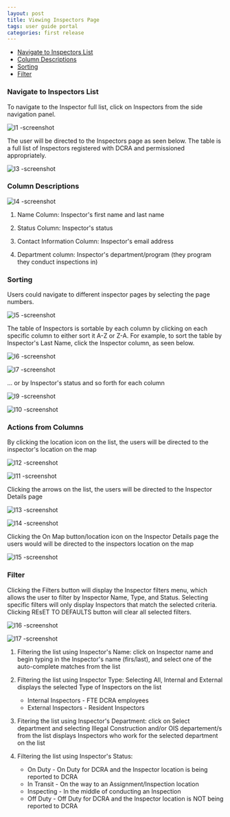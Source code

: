 ```yaml
---
layout: post
title: Viewing Inspectors Page
tags: user guide portal
categories: first release
---
```


- [Navigate to Inspectors List](#-Navigate)
- [Column Descriptions](#-Column-Descriptions)
- [Sorting](#-Sorting)
- [Filter](#-Filter)

<link rel="stylesheet" href="/User-Guide-Portal/styles.css">

### Navigate to Inspectors List <a name="-Navigate"></a>

To navigate to the Inspector full list, click on Inspectors from the side navigation panel.

![I1 -screenshot](https://user-images.githubusercontent.com/81990744/118983951-fbe8f980-b94a-11eb-8aea-6068003bb3f4.png)

The user will be directed to the Inspectors page as seen below. The table is a full list of Inspectors registered with DCRA and permissioned appropriately.

![I3 -screenshot](https://user-images.githubusercontent.com/81990744/118984042-14f1aa80-b94b-11eb-9d62-9b94a9d3b007.png)

### Column Descriptions <a name="-Column-Descriptions"></a>

![I4 -screenshot](https://user-images.githubusercontent.com/81990744/118984151-32267900-b94b-11eb-8d3d-a2bfeb1412ab.png)

1. Name Column: Inspector's first name and last name

2. Status Column: Inspector's status

3. Contact Information Column: Inspector's email address

4. Department column: Inspector's department/program (they program they conduct inspections in)

### Sorting <a name="-Sorting"></a>

Users could navigate to different inspector pages by selecting the page numbers.

![I5 -screenshot](https://user-images.githubusercontent.com/81990744/118984691-c1cc2780-b94b-11eb-8493-8dbb8f9cad3c.png)

The table of Inspectors is sortable by each column by clicking on each specific column to either sort it A-Z or Z-A. For example, to sort the table by Inspector's Last Name, click the Inspector column, as seen below.

![I6 -screenshot](https://user-images.githubusercontent.com/81990744/118984835-e6c09a80-b94b-11eb-86a7-a374057b6985.png)

![I7 -screenshot](https://user-images.githubusercontent.com/81990744/118984847-e9bb8b00-b94b-11eb-957d-b678bd24de11.png)

... or by Inspector's status and so forth for each column

![I9 -screenshot](https://user-images.githubusercontent.com/81990744/118984900-f809a700-b94b-11eb-99cc-fb7cd9d92a0c.png)

![I10 -screenshot](https://user-images.githubusercontent.com/81990744/118985161-37d08e80-b94c-11eb-9e4e-53fce42fcac2.png)

### Actions from Columns <a name="-Action-from-Columns"></a>

By clicking the location icon on the list, the users will be directed to the inspector's location on the map

![I12 -screenshot](https://user-images.githubusercontent.com/81990744/118985376-6484a600-b94c-11eb-9996-a48ac538967b.png)

![I11 -screenshot](https://user-images.githubusercontent.com/81990744/118985391-68182d00-b94c-11eb-9a28-8f6fab324d81.png)

Clicking the arrows on the list, the users will be directed to the Inspector Details page

![I13 -screenshot](https://user-images.githubusercontent.com/81990744/118985539-85e59200-b94c-11eb-962e-6b8834dbb4e8.png)

![I14 -screenshot](https://user-images.githubusercontent.com/81990744/118985550-89791900-b94c-11eb-9fb2-d171651bd1a6.png)

Clicking the On Map button/location icon on the Inspector Details page the users would will be directed to the inspectors location on the map

![I15 -screenshot](https://user-images.githubusercontent.com/81990744/118986120-0f955f80-b94d-11eb-9b7f-334dc0e1f6bb.png)
 
### Filter <a name="-Filter"></a>

Clicking the Filters button will display the Inspector filters menu, which allows the user to filter by Inspector Name, Type, and Status. Selecting specific filters will only display Inspectors that match the selected criteria. Clicking REsET TO DEFAULTS button will clear all selected filters.

![I16 -screenshot](https://user-images.githubusercontent.com/81990744/118986388-52573780-b94d-11eb-9957-c488824d0df5.png)

![I17 -screenshot](https://user-images.githubusercontent.com/81990744/118986406-55522800-b94d-11eb-9e81-95b210f19e54.png)

1. Filtering the list using Inspector's Name: click on Inspector name and begin typing in the Inspector's name (firs/last), and select one of the auto-complete matches from the    list

2. Filtering the list using Inspector Type: Selecting All, Internal and External displays the selected Type of Inspectors on the list
   * Internal Inspectors - FTE DCRA employees
   * External Inspectors - Resident Inspectors

3. Fitering the list using Inspector's Department: click on Select department and selecting Illegal Construction and/or OIS departement/s from the list displays Inspectors who      work for the selected department on the list

4. Filtering the list using Inspector's Status: 
   * On Duty - On Duty for DCRA and the Inspector location is being reported to DCRA
   * In Transit - On the way to an Assignment/Inspection location
   * Inspecting - In the middle of conducting an Inspection
   * Off Duty - Off Duty for DCRA and the Inspector location is NOT being reported to DCRA
















